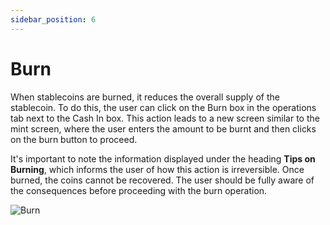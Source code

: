 ```yaml
---
sidebar_position: 6
---
```


# Burn

When stablecoins are burned, it reduces the overall supply of the stablecoin. To do this, the user can click on the Burn box in the operations tab next to the Cash In box. This action leads to a new screen similar to the mint screen, where the user enters the amount to be burnt and then clicks on the burn button to proceed.

It's important to note the information displayed under the heading **Tips on Burning**, which informs the user of how this action is irreversible. Once burned, the coins cannot be recovered. The user should be fully aware of the consequences before proceeding with the burn operation.

![Burn](@site/static/img/burn.png)
